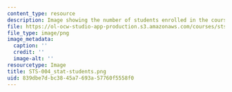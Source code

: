 ```yaml
---
content_type: resource
description: Image showing the number of students enrolled in the course.
file: https://ol-ocw-studio-app-production.s3.amazonaws.com/courses/sts-004-science-technology-world-fall-2013/839dbe7dbc3845a7693a57760f5558f0_STS-004_stat-students.png
file_type: image/png
image_metadata:
  caption: ''
  credit: ''
  image-alt: ''
resourcetype: Image
title: STS-004_stat-students.png
uid: 839dbe7d-bc38-45a7-693a-57760f5558f0
---
```


